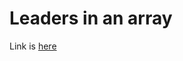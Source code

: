 # Leaders in an array
Link is [here](https://practice.geeksforgeeks.org/problems/leaders-in-an-array/0)